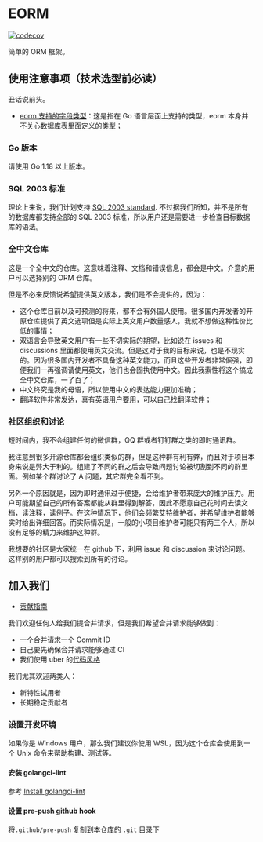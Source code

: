 # EORM

[![codecov](https://codecov.io/gh/gotomicro/eorm/branch/main/graph/badge.svg?token=vc0BDor3Lk)](https://codecov.io/gh/gotomicro/eorm)

简单的 ORM 框架。

## 使用注意事项（技术选型前必读）

丑话说前头。

- [eorm 支持的字段类型](https://github.com/gotomicro/eorm/discussions/71)：这是指在 Go 语言层面上支持的类型，eorm 本身并不关心数据库表里面定义的类型；

### Go 版本

请使用 Go 1.18 以上版本。

### SQL 2003 标准
理论上来说，我们计划支持 [SQL 2003 standard](https://ronsavage.github.io/SQL/sql-2003-2.bnf.html#query%20specification). 不过据我们所知，并不是所有的数据库都支持全部的 SQL 2003 标准，所以用户还是需要进一步检查目标数据库的语法。

### 全中文仓库

这是一个全中文的仓库。这意味着注释、文档和错误信息，都会是中文。介意的用户可以选择别的 ORM 仓库。

但是不必来反馈说希望提供英文版本，我们是不会提供的，因为：
- 这个仓库目前以及可预测的将来，都不会有外国人使用。很多国内开发者的开原仓库提供了英文选项但是实际上英文用户数量感人，我就不想做这种性价比低的事情；
- 双语言会导致英文用户有一些不切实际的期望，比如说在 issues 和 discussions 里面都使用英文交流。但是这对于我的目标来说，也是不现实的。因为很多国内开发者不具备这种英文能力，而且这些开发者非常倔强，即便我们一再强调请使用英文，他们也会固执使用中文。因此我索性将这个搞成全中文仓库，一了百了；
- 中文终究是我的母语，所以使用中文的表达能力更加准确；
- 翻译软件非常发达，真有英语用户要用，可以自己找翻译软件；

### 社区组织和讨论

短时间内，我不会组建任何的微信群，QQ 群或者钉钉群之类的即时通讯群。

我注意到很多开源仓库都会组织类似的群，但是这种群有利有弊，而且对于项目本身来说是弊大于利的。组建了不同的群之后会导致问题讨论被切割到不同的群里面。例如某个群讨论了 A 问题，其它群完全看不到。

另外一个原因就是，因为即时通讯过于便捷，会给维护者带来庞大的维护压力。用户可能期望自己的所有答案都能从群里得到解答，因此不愿意自己花时间去读文档，读注释，读例子。在这种情况下，他们会频繁艾特维护者，并希望维护者能够实时给出详细回答。而实际情况是，一般的小项目维护者可能只有两三个人，所以没有足够的精力来维护这种群。

我想要的社区是大家统一在 github 下，利用 issue 和 discussion 来讨论问题。这样别的用户都可以搜索到所有的讨论。

## 加入我们
- [贡献指南](.docs/contribution.md)

我们欢迎任何人给我们提合并请求，但是我们希望合并请求能够做到：
- 一个合并请求一个 Commit ID
- 自己要先确保合并请求能够通过 CI
- 我们使用 uber 的[代码风格](https://github.com/uber-go/guide/blob/master/style.md)

我们尤其欢迎两类人：
- 新特性试用者
- 长期稳定贡献者

### 设置开发环境

如果你是 Windows 用户，那么我们建议你使用 WSL，因为这个仓库会使用到一个 Unix 命令来帮助构建、测试等。

#### 安装 golangci-lint
参考 [Install golangci-lint](https://golangci-lint.run/usage/install/)
#### 设置 pre-push github hook
将`.github/pre-push` 复制到本仓库的 `.git` 目录下
